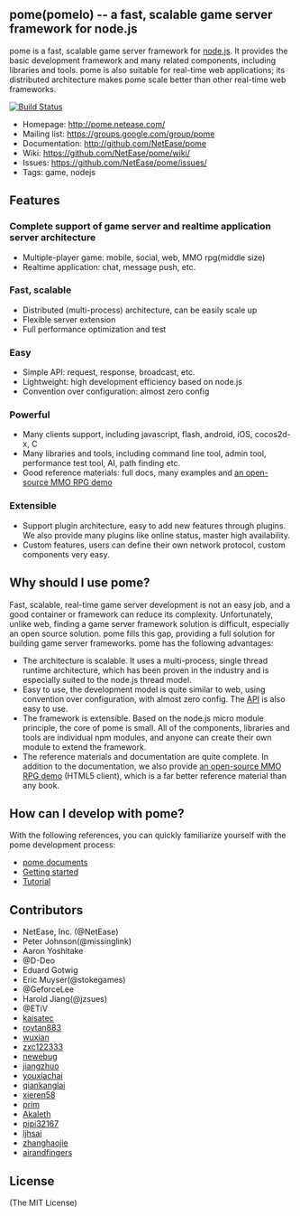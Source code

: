 ## pome(pomelo) -- a fast, scalable game server framework for node.js

pome is a fast, scalable game server framework for [node.js](http://nodejs.org).
It provides the basic development framework and many related components, including libraries and tools.
pome is also suitable for real-time web applications; its distributed architecture makes pome scale better than other real-time web frameworks.

[![Build Status](https://travis-ci.org/NetEase/pome.svg?branch=master)](https://travis-ci.org/NetEase/pome)

 * Homepage: <http://pome.netease.com/>
 * Mailing list: <https://groups.google.com/group/pome>
 * Documentation: <http://github.com/NetEase/pome>
 * Wiki: <https://github.com/NetEase/pome/wiki/>
 * Issues: <https://github.com/NetEase/pome/issues/>
 * Tags: game, nodejs


## Features

### Complete support of game server and realtime application server architecture

* Multiple-player game: mobile, social, web, MMO rpg(middle size)
* Realtime application: chat,  message push, etc.

### Fast, scalable

* Distributed (multi-process) architecture, can be easily scale up
* Flexible server extension
* Full performance optimization and test

### Easy

* Simple API: request, response, broadcast, etc.
* Lightweight: high development efficiency based on node.js
* Convention over configuration: almost zero config

### Powerful

* Many clients support, including javascript, flash, android, iOS, cocos2d-x, C
* Many libraries and tools, including command line tool, admin tool, performance test tool, AI, path finding etc.
* Good reference materials: full docs, many examples and [an open-source MMO RPG demo](https://github.com/NetEase/pome/wiki/Introduction-to--Lord-of-pome)

### Extensible

* Support plugin architecture, easy to add new features through plugins. We also provide many plugins like online status, master high availability.
* Custom features, users can define their own network protocol, custom components very easy.

## Why should I use pome?
Fast, scalable, real-time game server development is not an easy job, and a good container or framework can reduce its complexity.
Unfortunately, unlike web, finding a game server framework solution is difficult, especially an open source solution. pome fills this gap, providing a full solution for building game server frameworks.
pome has the following advantages:
* The architecture is scalable. It uses a multi-process, single thread runtime architecture, which has been proven in the industry and is especially suited to the node.js thread model.
* Easy to use, the development model is quite similar to web, using convention over configuration, with almost zero config. The [API](http://pome.netease.com/api.html) is also easy to use.
* The framework is extensible. Based on the node.js micro module principle, the core of pome is small. All of the components, libraries and tools are individual npm modules, and anyone can create their own module to extend the framework.
* The reference materials and documentation are quite complete. In addition to the documentation, we also provide [an open-source MMO RPG demo](https://github.com/NetEase/pome/wiki/Introduction-to--Lord-of-pome) (HTML5 client), which is a far better reference material than any book.

## How can I develop with pome?
With the following references, you can quickly familiarize yourself with the pome development process:
* [pome documents](https://github.com/NetEase/pome/wiki)
* [Getting started](https://github.com/NetEase/pome/wiki/Welcome-to-pome)
* [Tutorial](https://github.com/NetEase/pome/wiki/Preface)


## Contributors
* NetEase, Inc. (@NetEase)
* Peter Johnson(@missinglink)
* Aaron Yoshitake 
* @D-Deo 
* Eduard Gotwig
* Eric Muyser(@stokegames)
* @GeforceLee
* Harold Jiang(@jzsues)
* @ETiV
* [kaisatec](https://github.com/kaisatec)
* [roytan883](https://github.com/roytan883)
* [wuxian](https://github.com/wuxian)
* [zxc122333](https://github.com/zxc122333)
* [newebug](https://github.com/newebug)
* [jiangzhuo](https://github.com/jiangzhuo)
* [youxiachai](https://github.com/youxiachai)
* [qiankanglai](https://github.com/qiankanglai)
* [xieren58](https://github.com/xieren58)
* [prim](https://github.com/prim)
* [Akaleth](https://github.com/Akaleth)
* [pipi32167](https://github.com/pipi32167)
* [ljhsai](https://github.com/ljhsai)
* [zhanghaojie](https://github.com/zhanghaojie)
* [airandfingers](https://github.com/airandfingers)

## License

(The MIT License)

